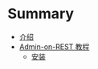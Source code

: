 # Summary

* [介绍](README.md)
* [Admin-on-REST 教程](Tutorial/README.md)
    * [安装](Tutorial/README.md#Installation)

